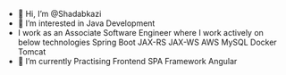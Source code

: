 - 👋 Hi, I’m @Shadabkazi
- 👀 I’m interested in Java Development
- I work as an Associate Software Engineer where I work actively on below technologies
  Spring Boot
  JAX-RS
  JAX-WS
  AWS
  MySQL
  Docker
  Tomcat
- 🌱 I’m currently Practising Frontend SPA Framework Angular
